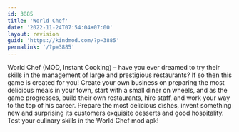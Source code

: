 ```yaml
---
id: 3885
title: 'World Chef'
date: '2022-11-24T07:54:04+07:00'
layout: revision
guid: 'https://kindmod.com/?p=3885'
permalink: '/?p=3885'
---
```


World Chef (MOD, Instant Cooking) – have you ever dreamed to try their skills in the management of large and prestigious restaurants? If so then this game is created for you! Create your own business on preparing the most delicious meals in your town, start with a small diner on wheels, and as the game progresses, build their own restaurants, hire staff, and work your way to the top of his career. Prepare the most delicious dishes, invent something new and surprising its customers exquisite desserts and good hospitality. Test your culinary skills in the World Chef mod apk!
